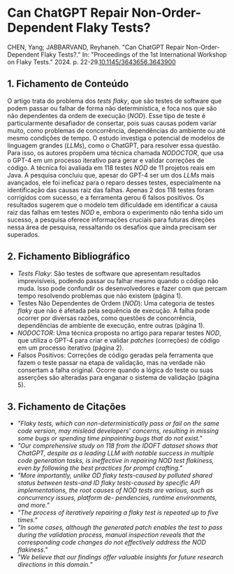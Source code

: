 # Can ChatGPT Repair Non-Order-Dependent Flaky Tests?

CHEN, Yang; JABBARVAND, Reyhaneh. "Can ChatGPT Repair Non-Order-Dependent Flaky Tests?." In: "Proceedings of the 1st International Workshop on Flaky Tests." 2024. p. 22-29.[10.1145/3643656.3643900](https://doi.org/10.1145/3643656.3643900)

## 1. Fichamento de Conteúdo

O artigo trata do problema dos _tests flaky_, que são testes de software que podem passar ou falhar de forma não determinística, e foca nos que são não dependentes da ordem de execução (_NOD_). Esse tipo de teste é particularmente desafiador de consertar, pois suas causas podem variar muito, como problemas de concorrência, dependências do ambiente ou até mesmo condições de tempo. O estudo investiga o potencial de modelos de linguagem grandes (*LLMs*), como o ChatGPT, para resolver essa questão. Para isso, os autores propõem uma técnica chamada _NODOCTOR_, que usa o GPT-4 em um processo iterativo para gerar e validar correções de código. A técnica foi avaliada em 118 testes _NOD_ de 11 projetos reais em Java. A pesquisa concluiu que, apesar do GPT-4 ser um dos *LLMs* mais avançados, ele foi ineficaz para o reparo desses testes, especialmente na identificação das causas raiz das falhas. Apenas 2 dos 118 testes foram corrigidos com sucesso, e a ferramenta gerou 6 falsos positivos. Os resultados sugerem que o modelo tem dificuldade em identificar a causa raiz das falhas em testes _NOD_ e, embora o experimento não tenha sido um sucesso, a pesquisa oferece informações cruciais para futuras direções nessa área de pesquisa, ressaltando os desafios que ainda precisam ser superados.

## 2. Fichamento Bibliográfico

* _Tests Flaky_: São testes de software que apresentam resultados imprevisíveis, podendo passar ou falhar mesmo quando o código não muda. Isso pode confundir os desenvolvedores e fazer com que percam tempo resolvendo problemas que não existem (página 1).
* Testes Não Dependentes de Ordem (_NOD_): Uma categoria de testes _flaky_ que não é afetada pela sequência de execução. A falha pode ocorrer por diversas razões, como questões de concorrência, dependências de ambiente de execução, entre outras (página 1).
* _NODOCTOR_: Uma técnica proposta no artigo para reparar testes _NOD_, que utiliza o GPT-4 para criar e validar _patches_ (correções) de código em um processo iterativo (página 2).
* Falsos Positivos: Correções de código geradas pela ferramenta que fazem o teste passar na etapa de validação, mas na verdade não consertam a falha original. Ocorre quando a lógica do teste ou suas asserções são alteradas para enganar o sistema de validação (página 5).

## 3. Fichamento de Citações

* _"Flaky tests, which can non-deterministically pass or fail on the same code version, may mislead developers' concerns, resulting in missing some bugs or spending time pinpointing bugs that do not exist."_
* _"Our comprehensive study on 118 from the IDOFT dataset shows that ChatGPT, despite as a leading LLM with notable success in multiple code generation tasks, is ineffective in repairing NOD test flakiness, even by following the best practices for prompt crafting."_
* _"More importantly, unlike OD flaky tests-caused by polluted shared status between tests-and ID flaky tests-caused by specific API implementations, the root causes of NOD tests are various, such as concurrency issues, platform de- pendencies, runtime environments, and more."_
* _"The process of iteratively repairing a flaky test is repeated up to five times."_
* _"In some cases, although the generated patch enables the test to pass during the validation process, manual inspection reveals that the corresponding code changes do not effectively address the NOD flakiness."_
* _"We believe that our findings offer valuable insights for future research directions in this domain."_